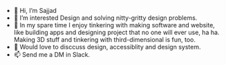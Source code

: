 - 👋 Hi, I’m Sajjad
- 👀 I’m interested Design and solving nitty-gritty design problems.
- 🌱 In my spare time I enjoy tinkering with making software and website, like building apps and designing project that no one will ever use, ha ha. Making 3D stuff and tinkering with third-dimensional is fun, too.
- 💞️ Would love to disccuss design, accessiblity and design system.
- 📫 Send me a DM in Slack.

<!---
sajjadabedi/sajjadabedi is a ✨ special ✨ repository because its `README.md` (this file) appears on your GitHub profile.
You can click the Preview link to take a look at your changes.
--->
